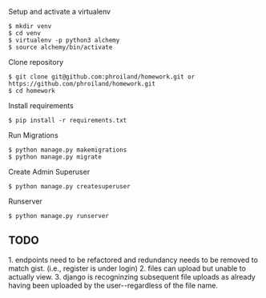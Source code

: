Setup and activate a virtualenv

```
$ mkdir venv
$ cd venv
$ virtualenv -p python3 alchemy
$ source alchemy/bin/activate
```

Clone repository

```
$ git clone git@github.com:phroiland/homework.git or https://github.com/phroiland/homework.git
$ cd homework
```
Install requirements

```
$ pip install -r requirements.txt
```

Run Migrations
```
$ python manage.py makemigrations
$ python manage.py migrate
```

Create Admin Superuser
```
$ python manage.py createsuperuser
```
Runserver
```
$ python manage.py runserver
```


<h2>TODO</h2>
1. endpoints need to be refactored and redundancy needs to be removed to match gist. (i.e., register is under login)
2. files can upload but unable to actually view. 
3. django is recogninzing subsequent file uploads as already having been uploaded by the user--regardless of the file name.

